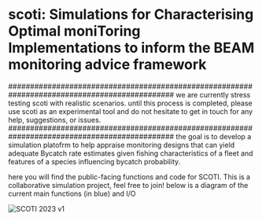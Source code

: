 # scoti: Simulations for Characterising Optimal moniToring Implementations to inform the BEAM monitoring advice framework

##############################################################################################
we are currently stress testing scoti with realistic scenarios. until this process is completed, please use scoti as an experimental tool and do not hesitate to get in touch for any help, suggestions, or issues.
##############################################################################################
the goal is to develop a simulation platofrm to help appraise monitoring designs that can yield adequate Bycatch rate estimates given fishing characteristics of a fleet and features of a species influencing bycatch probability.


here you will find the public-facing functions and code for SCOTI. This is a collaborative simulation project, feel free to join! 
below is a diagram of the current main functions (in blue) and I/O


![SCOTI 2023 v1](https://github.com/dlusseau/scoti/assets/31443588/64ab938c-2818-4c24-bde3-858ab026514a)
